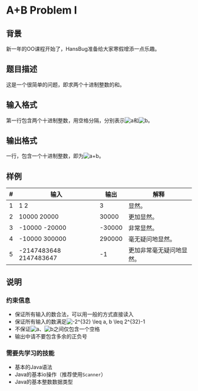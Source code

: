 # A+B Problem I

## 背景

新一年的OO课程开始了，HansBug准备给大家寒假增添一点乐趣。

## 题目描述

这是一个很简单的问题，即求两个十进制整数的和。 

## 输入格式

第一行包含两个十进制整数，用空格分隔，分别表示<img src="https://latex.codecogs.com/gif.latex?a" title="a" />和<img src="https://latex.codecogs.com/gif.latex?b" title="b" />。

## 输出格式

一行，包含一个十进制整数，即为<img src="https://latex.codecogs.com/gif.latex?a+b" title="a+b" />。

## 样例

|  #   | 输入                   | 输出   | 解释                     |
| :--: | ---------------------- | ------ | ------------------------ |
|  1   | 1 2                    | 3      | 显然。                   |
|  2   | 10000 20000            | 30000  | 更加显然。               |
|  3   | -10000 -20000          | -30000 | 非常显然。               |
|  4   | -10000 300000          | 290000 | 毫无疑问地显然。         |
|  5   | -2147483648 2147483647 | -1     | 更加非常毫无疑问地显然。 |

## 说明

### 约束信息

* 保证所有输入的数合法，可以用一般的方式直接读入
* 保证所有输入的数满足<img src="https://latex.codecogs.com/gif.latex?-2^{32}&space;\leq&space;a,&space;b&space;\leq&space;2^{32}-1" title="-2^{32} \leq a, b \leq 2^{32}-1" />
* 不保证<img src="https://latex.codecogs.com/gif.latex?a" title="a" />、<img src="https://latex.codecogs.com/gif.latex?b" title="b" />之间仅包含一个空格
* 输出中请不要包含多余的正负号

### 需要先学习的技能

* 基本的Java语法
* Java的基本io操作（推荐使用`Scanner`）
* Java的基本整数数据类型





